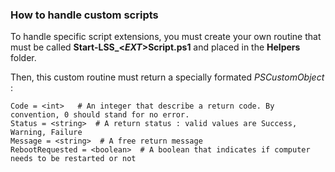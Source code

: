 
### How to handle custom scripts

To handle specific script extensions, you must create your own routine that must be called **Start-LSS_<_EXT_>Script.ps1** and placed in the **Helpers** folder.

Then, this custom routine must return a specially formated _PSCustomObject_ :

    Code = <int>   # An integer that describe a return code. By convention, 0 should stand for no error.
    Status = <string>  # A return status : valid values are Success, Warning, Failure
    Message = <string>  # A free return message
    RebootRequested = <boolean>  # A boolean that indicates if computer needs to be restarted or not
